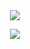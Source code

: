 
　<p align="center">![](https://komarev.com/ghpvc/?username=2ft-high&label=(⁠╥⁠﹏⁠╥⁠)&color=000000)</p>

<p align="center">
  <img src="https://files.catbox.moe/1oibpi.png" />
</p>

